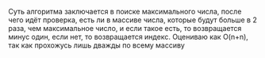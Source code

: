 Суть алгоритма заключается в поиске максимального числа, после чего идёт проверка, есть ли в массиве числа, которые будут больше в 2 раза, чем максимальное число, и если такое есть, то возвращается минус один, если нет, то возвращается индекс. Оцениваю как O(n+n), так как прохожусь лишь дважды по всему массиву